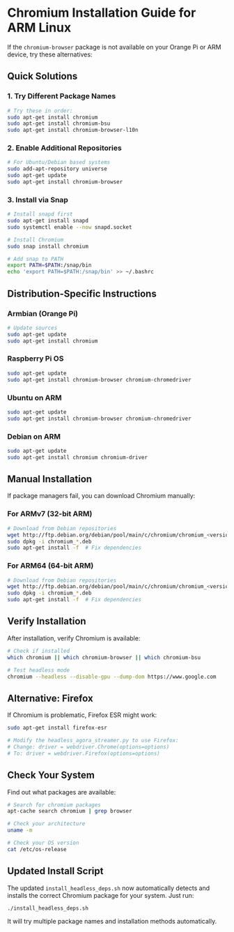 # Chromium Installation Guide for ARM Linux

If the `chromium-browser` package is not available on your Orange Pi or ARM device, try these alternatives:

## Quick Solutions

### 1. Try Different Package Names
```bash
# Try these in order:
sudo apt-get install chromium
sudo apt-get install chromium-bsu
sudo apt-get install chromium-browser-l10n
```

### 2. Enable Additional Repositories
```bash
# For Ubuntu/Debian based systems
sudo add-apt-repository universe
sudo apt-get update
sudo apt-get install chromium-browser
```

### 3. Install via Snap
```bash
# Install snapd first
sudo apt-get install snapd
sudo systemctl enable --now snapd.socket

# Install Chromium
sudo snap install chromium

# Add snap to PATH
export PATH=$PATH:/snap/bin
echo 'export PATH=$PATH:/snap/bin' >> ~/.bashrc
```

## Distribution-Specific Instructions

### Armbian (Orange Pi)
```bash
# Update sources
sudo apt-get update
sudo apt-get install chromium
```

### Raspberry Pi OS
```bash
sudo apt-get update
sudo apt-get install chromium-browser chromium-chromedriver
```

### Ubuntu on ARM
```bash
sudo apt-get update
sudo apt-get install chromium-browser chromium-chromedriver
```

### Debian on ARM
```bash
sudo apt-get update
sudo apt-get install chromium chromium-driver
```

## Manual Installation

If package managers fail, you can download Chromium manually:

### For ARMv7 (32-bit ARM)
```bash
# Download from Debian repositories
wget http://ftp.debian.org/debian/pool/main/c/chromium/chromium_<version>_armhf.deb
sudo dpkg -i chromium_*.deb
sudo apt-get install -f  # Fix dependencies
```

### For ARM64 (64-bit ARM)
```bash
# Download from Debian repositories
wget http://ftp.debian.org/debian/pool/main/c/chromium/chromium_<version>_arm64.deb
sudo dpkg -i chromium_*.deb
sudo apt-get install -f  # Fix dependencies
```

## Verify Installation

After installation, verify Chromium is available:

```bash
# Check if installed
which chromium || which chromium-browser || which chromium-bsu

# Test headless mode
chromium --headless --disable-gpu --dump-dom https://www.google.com
```

## Alternative: Firefox

If Chromium is problematic, Firefox ESR might work:
```bash
sudo apt-get install firefox-esr

# Modify the headless_agora_streamer.py to use Firefox:
# Change: driver = webdriver.Chrome(options=options)
# To: driver = webdriver.Firefox(options=options)
```

## Check Your System

Find out what packages are available:
```bash
# Search for chromium packages
apt-cache search chromium | grep browser

# Check your architecture
uname -m

# Check your OS version
cat /etc/os-release
```

## Updated Install Script

The updated `install_headless_deps.sh` now automatically detects and installs the correct Chromium package for your system. Just run:

```bash
./install_headless_deps.sh
```

It will try multiple package names and installation methods automatically. 